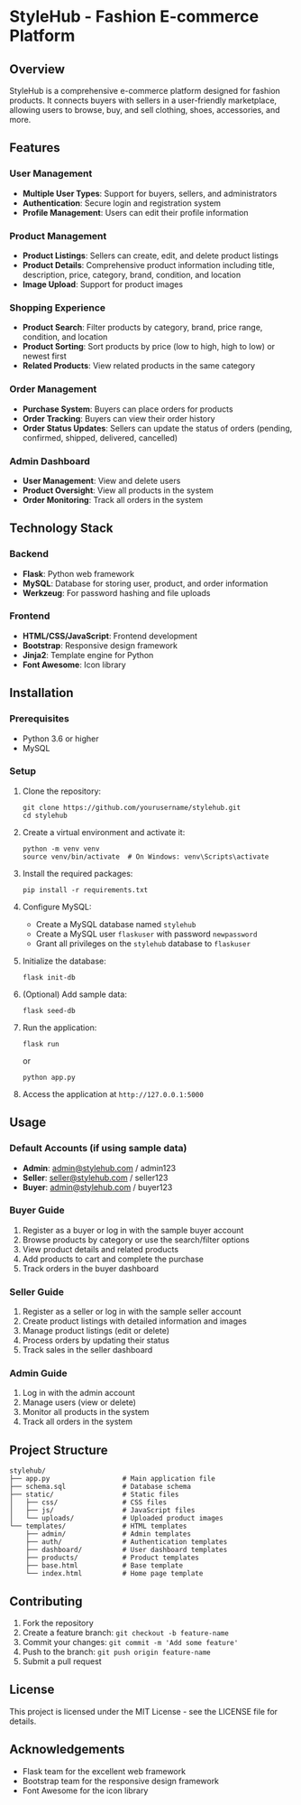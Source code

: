 # StyleHub - Fashion E-commerce Platform

## Overview
StyleHub is a comprehensive e-commerce platform designed for fashion products. It connects buyers with sellers in a user-friendly marketplace, allowing users to browse, buy, and sell clothing, shoes, accessories, and more.

## Features

### User Management
- **Multiple User Types**: Support for buyers, sellers, and administrators
- **Authentication**: Secure login and registration system
- **Profile Management**: Users can edit their profile information

### Product Management
- **Product Listings**: Sellers can create, edit, and delete product listings
- **Product Details**: Comprehensive product information including title, description, price, category, brand, condition, and location
- **Image Upload**: Support for product images

### Shopping Experience
- **Product Search**: Filter products by category, brand, price range, condition, and location
- **Product Sorting**: Sort products by price (low to high, high to low) or newest first
- **Related Products**: View related products in the same category

### Order Management
- **Purchase System**: Buyers can place orders for products
- **Order Tracking**: Buyers can view their order history
- **Order Status Updates**: Sellers can update the status of orders (pending, confirmed, shipped, delivered, cancelled)

### Admin Dashboard
- **User Management**: View and delete users
- **Product Oversight**: View all products in the system
- **Order Monitoring**: Track all orders in the system

## Technology Stack

### Backend
- **Flask**: Python web framework
- **MySQL**: Database for storing user, product, and order information
- **Werkzeug**: For password hashing and file uploads

### Frontend
- **HTML/CSS/JavaScript**: Frontend development
- **Bootstrap**: Responsive design framework
- **Jinja2**: Template engine for Python
- **Font Awesome**: Icon library

## Installation

### Prerequisites
- Python 3.6 or higher
- MySQL

### Setup

1. Clone the repository:
   ```
   git clone https://github.com/yourusername/stylehub.git
   cd stylehub
   ```

2. Create a virtual environment and activate it:
   ```
   python -m venv venv
   source venv/bin/activate  # On Windows: venv\Scripts\activate
   ```

3. Install the required packages:
   ```
   pip install -r requirements.txt
   ```

4. Configure MySQL:
   - Create a MySQL database named `stylehub`
   - Create a MySQL user `flaskuser` with password `newpassword`
   - Grant all privileges on the `stylehub` database to `flaskuser`

5. Initialize the database:
   ```
   flask init-db
   ```

6. (Optional) Add sample data:
   ```
   flask seed-db
   ```

7. Run the application:
   ```
   flask run
   ```
   or
   ```
   python app.py
   ```

8. Access the application at `http://127.0.0.1:5000`

## Usage

### Default Accounts (if using sample data)
- **Admin**: admin@stylehub.com / admin123
- **Seller**: seller@stylehub.com / seller123
- **Buyer**: admin@stylehub.com / buyer123

### Buyer Guide
1. Register as a buyer or log in with the sample buyer account
2. Browse products by category or use the search/filter options
3. View product details and related products
4. Add products to cart and complete the purchase
5. Track orders in the buyer dashboard

### Seller Guide
1. Register as a seller or log in with the sample seller account
2. Create product listings with detailed information and images
3. Manage product listings (edit or delete)
4. Process orders by updating their status
5. Track sales in the seller dashboard

### Admin Guide
1. Log in with the admin account
2. Manage users (view or delete)
3. Monitor all products in the system
4. Track all orders in the system

## Project Structure

```
stylehub/
├── app.py                  # Main application file
├── schema.sql              # Database schema
├── static/                 # Static files
│   ├── css/                # CSS files
│   ├── js/                 # JavaScript files
│   └── uploads/            # Uploaded product images
└── templates/              # HTML templates
    ├── admin/              # Admin templates
    ├── auth/               # Authentication templates
    ├── dashboard/          # User dashboard templates
    ├── products/           # Product templates
    ├── base.html           # Base template
    └── index.html          # Home page template
```

## Contributing

1. Fork the repository
2. Create a feature branch: `git checkout -b feature-name`
3. Commit your changes: `git commit -m 'Add some feature'`
4. Push to the branch: `git push origin feature-name`
5. Submit a pull request

## License

This project is licensed under the MIT License - see the LICENSE file for details.

## Acknowledgements

- Flask team for the excellent web framework
- Bootstrap team for the responsive design framework
- Font Awesome for the icon library